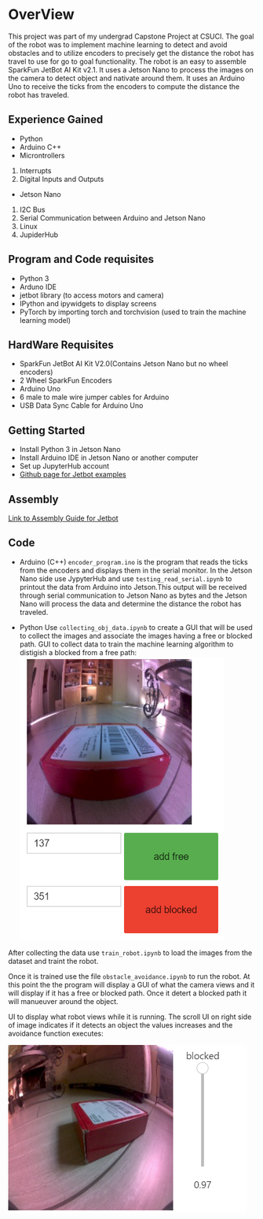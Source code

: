 # OverView

This project was part of my undergrad Capstone Project at CSUCI. The goal of the robot was to implement machine learning to detect and avoid obstacles and to utilize  encoders to precisely get the distance the robot has travel to use for go to goal functionality. The robot is an easy to assemble SparkFun JetBot AI Kit v2.1. It uses a Jetson Nano to process the images on the camera to detect object and nativate around them. It uses an Arduino Uno to receive the ticks from the encoders to compute the distance the robot has traveled.  

## Experience Gained 
* Python 
* Arduino C++ 
* Microntrollers 

1. Interrupts 
2. Digital Inputs and Outputs 
* Jetson Nano
1. I2C Bus
2. Serial Communication between Arduino and Jetson Nano
3. Linux 
4. JupiderHub 

## Program and Code requisites 
* Python 3 
* Arduno IDE 
* jetbot library (to access motors and camera)
* IPython and ipywidgets to display screens
* PyTorch by importing torch and torchvision (used to train the machine learning model)


## HardWare Requisites
* SparkFun JetBot AI Kit V2.0(Contains Jetson Nano but no wheel encoders)
* 2 Wheel SparkFun Encoders 
* Arduino Uno 
* 6 male to male wire jumper cables for Arduino 
* USB Data Sync Cable for Arduino Uno

## Getting Started
* Install Python 3 in Jetson Nano
* Install Arduino IDE in Jetson Nano or another computer 
* Set up JupyterHub account 
* [Github page for Jetbot examples](https://github.com/NVIDIA-AI-IOT/jetbot/wiki/examples)
## Assembly
[Link to Assembly Guide for Jetbot](https://learn.sparkfun.com/tutorials/assembly-guide-for-sparkfun-jetbot-ai-kit-v20?_ga=2.261292105.536387234.1606373246-1000841287.1602133051)

## Code
* Arduino (C++)
`encoder_program.ino` is the program that reads the ticks from the encoders and displays them in the serial monitor. In the Jetson Nano side use JypyterHub and use `testing_read_serial.ipynb` to printout the data from Arduino into Jetson.This output will be received through serial communication to Jetson Nano as bytes and the Jetson Nano will process the data and determine the distance the robot has traveled.

* Python 
Use `collecting_obj_data.ipynb` to create a GUI that will be used to collect the images and associate the images having a free or blocked path.
GUI to collect data to train the machine learning algorithm to distigish a blocked from a free path: 
![Collecting Images UI](readme_images/capture_object.PNG)

After collecting the data use `train_robot.ipynb` to load the images from the dataset and traint the robot. 

Once it is trained use the file `obstacle_avoidance.ipynb` to run the robot. At this point the the program will display a GUI of what the camera views and it will display if it has a free or blocked path. Once it detert a blocked path it will manueuver around the object. 

UI to display what robot views while it is running. The scroll UI on right side of image indicates if it detects an object the values increases and the avoidance function executes:

![Displaying Images During Runs UI](readme_images/blocked_path.PNG)

